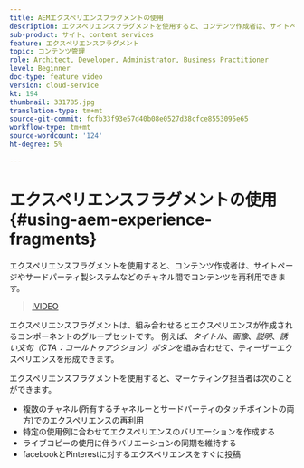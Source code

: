 ```yaml
---
title: AEMエクスペリエンスフラグメントの使用
description: エクスペリエンスフラグメントを使用すると、コンテンツ作成者は、サイトページやサードパーティ製システムなどのチャネル間でコンテンツを再利用できます。
sub-product: サイト、content services
feature: エクスペリエンスフラグメント
topic: コンテンツ管理
role: Architect, Developer, Administrator, Business Practitioner
level: Beginner
doc-type: feature video
version: cloud-service
kt: 194
thumbnail: 331785.jpg
translation-type: tm+mt
source-git-commit: fcfb33f93e57d40b08e0527d38cfce8553095e65
workflow-type: tm+mt
source-wordcount: '124'
ht-degree: 5%

---
```



# エクスペリエンスフラグメントの使用 {#using-aem-experience-fragments}

エクスペリエンスフラグメントを使用すると、コンテンツ作成者は、サイトページやサードパーティ製システムなどのチャネル間でコンテンツを再利用できます。

>[!VIDEO](https://video.tv.adobe.com/v/331785/?quality=12&learn=on)

エクスペリエンスフラグメントは、組み合わせるとエクスペリエンスが作成されるコンポーネントのグループセットです。 例えば、*タイトル*、*画像*、*説明*、*誘い文句（CTA：コールトゥアクション）ボタン*&#x200B;を組み合わせて、ティーザーエクスペリエンスを形成できます。

エクスペリエンスフラグメントを使用すると、マーケティング担当者は次のことができます。

* 複数のチャネル(所有するチャネルーとサードパーティのタッチポイントの両方)でのエクスペリエンスの再利用
* 特定の使用例に合わせてエクスペリエンスのバリエーションを作成する
* ライブコピーの使用に伴うバリエーションの同期を維持する
* facebookとPinterestに対するエクスペリエンスをすぐに投稿
